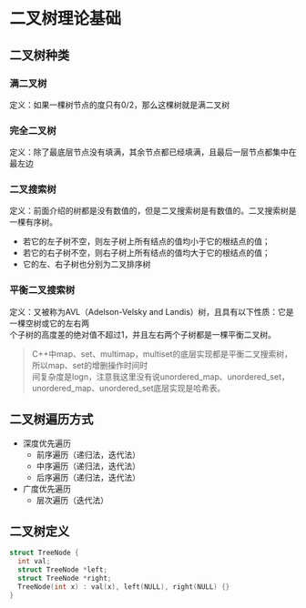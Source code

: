 # 二叉树理论基础

## 二叉树种类

### 满二叉树

定义：如果一棵树节点的度只有0/2，那么这棵树就是满二叉树

### 完全二叉树

定义：除了最底层节点没有填满，其余节点都已经填满，且最后一层节点都集中在最左边

### 二叉搜索树

定义：前面介绍的树都是没有数值的，但是二叉搜索树是有数值的。二叉搜索树是一棵有序树。

- 若它的左子树不空，则左子树上所有结点的值均小于它的根结点的值；
- 若它的右子树不空，则右子树上所有结点的值均大于它的根结点的值；
- 它的左、右子树也分别为二叉排序树

### 平衡二叉搜索树

定义：又被称为AVL（Adelson-Velsky and Landis）树，且具有以下性质：它是一棵空树或它的左右两\
个子树的高度差的绝对值不超过1，并且左右两个子树都是一棵平衡二叉树。

> C++中map、set、multimap，multiset的底层实现都是平衡二叉搜索树，所以map、set的增删操作时间时\
> 间复杂度是logn，注意我这里没有说unordered_map、unordered_set，unordered_map、unordered_set底层实现是哈希表。

## 二叉树遍历方式

- 深度优先遍历
  - 前序遍历（递归法，迭代法）
  - 中序遍历（递归法，迭代法）
  - 后序遍历（递归法，迭代法）
- 广度优先遍历
  - 层次遍历（迭代法）

## 二叉树定义

```c++
struct TreeNode {
  int val;
  struct TreeNode *left;
  struct TreeNode *right;
  TreeNode(int x) : val(x), left(NULL), right(NULL) {}
}
```
